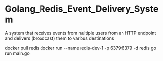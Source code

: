 # Golang_Redis_Event_Delivery_System
A system that receives events from multiple users from an HTTP endpoint and delivers (broadcast) them to various destinations


docker pull redis
docker run --name redis-dev-1 -p 6379:6379 -d redis
go run main.go


